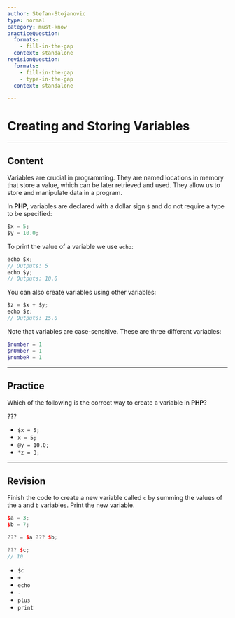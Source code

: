 ```yaml
---
author: Stefan-Stojanovic
type: normal
category: must-know
practiceQuestion:
  formats:
    - fill-in-the-gap
  context: standalone
revisionQuestion:
  formats:
    - fill-in-the-gap
    - type-in-the-gap
  context: standalone

---
```


# Creating and Storing Variables

---

## Content

Variables are crucial in programming. They are named locations in memory that store a value, which can be later retrieved and used. They allow us to store and manipulate data in a program.

In **PHP**, variables are declared with a dollar sign `$` and do not require a type to be specified:
```csharp
$x = 5;
$y = 10.0;
```

To print the value of a variable we use `echo`:
```csharp
echo $x;
// Outputs: 5
echo $y;
// Outputs: 10.0
```

You can also create variables using other variables:
```csharp
$z = $x + $y;
echo $z;  
// Outputs: 15.0
```

Note that variables are case-sensitive. These are three different variables:
```php
$number = 1
$nUmber = 1
$numbeR = 1
```

---
## Practice

Which of the following is the correct way to create a variable in **PHP**?

???

- `$x = 5;`
- `x = 5;`
- `@y = 10.0;`
- `*z = 3;`


---
## Revision

Finish the code to create a new variable called `c` by summing the values of the `a` and `b` variables. Print the new variable.
```cpp
$a = 3;
$b = 7;

??? = $a ??? $b;

??? $c;
// 10
```

- `$c`
- `+`
- `echo`
- `-`
- `plus`
- `print`
